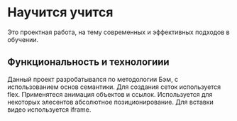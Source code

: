 # Научится учится
Это проектная работа, на тему современных и эффективных подходов в обучении.
## Функциональность и технологиии
Данный проект разробатывался по методологии Бэм, с использованием основ семантики.
Для создания сеток используется flex.
Применятеся анимация объектов и ссылок.
Используется для некоторых элесентов абсолютное позиционирование.
Для вставки видео используется iframe.
